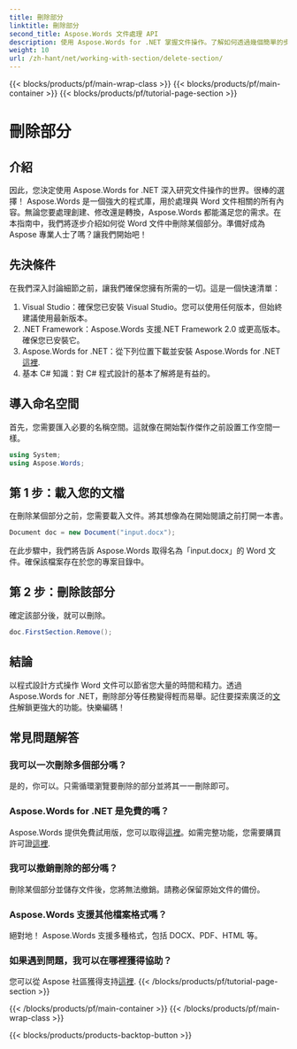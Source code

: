 ```yaml
---
title: 刪除部分
linktitle: 刪除部分
second_title: Aspose.Words 文件處理 API
description: 使用 Aspose.Words for .NET 掌握文件操作。了解如何透過幾個簡單的步驟從 Word 文件中刪除部分。
weight: 10
url: /zh-hant/net/working-with-section/delete-section/
---
```


{{< blocks/products/pf/main-wrap-class >}}
{{< blocks/products/pf/main-container >}}
{{< blocks/products/pf/tutorial-page-section >}}

# 刪除部分

## 介紹

因此，您決定使用 Aspose.Words for .NET 深入研究文件操作的世界。很棒的選擇！ Aspose.Words 是一個強大的程式庫，用於處理與 Word 文件相關的所有內容。無論您要處理創建、修改還是轉換，Aspose.Words 都能滿足您的需求。在本指南中，我們將逐步介紹如何從 Word 文件中刪除某個部分。準備好成為 Aspose 專業人士了嗎？讓我們開始吧！

## 先決條件

在我們深入討論細節之前，讓我們確保您擁有所需的一切。這是一個快速清單：

1. Visual Studio：確保您已安裝 Visual Studio。您可以使用任何版本，但始終建議使用最新版本。
2. .NET Framework：Aspose.Words 支援.NET Framework 2.0 或更高版本。確保您已安裝它。
3. Aspose.Words for .NET：從下列位置下載並安裝 Aspose.Words for .NET[這裡](https://releases.aspose.com/words/net/).
4. 基本 C# 知識：對 C# 程式設計的基本了解將是有益的。

## 導入命名空間

首先，您需要匯入必要的名稱空間。這就像在開始製作傑作之前設置工作空間一樣。

```csharp
using System;
using Aspose.Words;
```

## 第 1 步：載入您的文檔

在刪除某個部分之前，您需要載入文件。將其想像為在開始閱讀之前打開一本書。

```csharp
Document doc = new Document("input.docx");
```

在此步驟中，我們將告訴 Aspose.Words 取得名為「input.docx」的 Word 文件。確保該檔案存在於您的專案目錄中。

## 第 2 步：刪除該部分

確定該部分後，就可以刪除。

```csharp
doc.FirstSection.Remove();
```


## 結論

以程式設計方式操作 Word 文件可以節省您大量的時間和精力。透過 Aspose.Words for .NET，刪除部分等任務變得輕而易舉。記住要探索廣泛的[文件](https://reference.aspose.com/words/net/)解鎖更強大的功能。快樂編碼！

## 常見問題解答

### 我可以一次刪除多個部分嗎？
是的，你可以。只需循環瀏覽要刪除的部分並將其一一刪除即可。

### Aspose.Words for .NET 是免費的嗎？
 Aspose.Words 提供免費試用版，您可以取得[這裡](https://releases.aspose.com/)。如需完整功能，您需要購買許可證[這裡](https://purchase.aspose.com/buy).

### 我可以撤銷刪除的部分嗎？
刪除某個部分並儲存文件後，您將無法撤銷。請務必保留原始文件的備份。

### Aspose.Words 支援其他檔案格式嗎？
絕對地！ Aspose.Words 支援多種格式，包括 DOCX、PDF、HTML 等。

### 如果遇到問題，我可以在哪裡獲得協助？
您可以從 Aspose 社區獲得支持[這裡](https://forum.aspose.com/c/words/8).
{{< /blocks/products/pf/tutorial-page-section >}}

{{< /blocks/products/pf/main-container >}}
{{< /blocks/products/pf/main-wrap-class >}}

{{< blocks/products/products-backtop-button >}}
